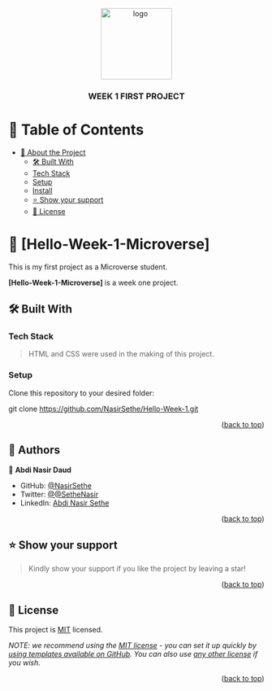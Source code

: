 <a name="readme-top"></a>


<div align="center">
  
  <img src="murple_logo.png" alt="logo" width="140"  height="auto" />
  <br/>

  <h3><b>WEEK 1 FIRST PROJECT</b></h3>

</div>

<!-- TABLE OF CONTENTS -->

# 📗 Table of Contents

- [📖 About the Project](#about-project)
  - [🛠 Built With](#built-with)
  - [Tech Stack](#tech-stack)
  - [Setup](#setup)
  - [Install](#install)
  - [⭐️ Show your support](#support)
  - [📝 License](#license)

<!-- PROJECT DESCRIPTION -->

# 📖 [Hello-Week-1-Microverse] <a name="First Project"></a>

  This is my first project as a Microverse student.

**[Hello-Week-1-Microverse]** is a week one project.



## 🛠 Built With <a name="built-with"></a>

### Tech Stack <a name="tech-stack"></a>

> HTML and CSS were used in the making of this project.



### Setup

Clone this repository to your desired folder:

git clone https://github.com/NasirSethe/Hello-Week-1.git

<p align="right">(<a href="#readme-top">back to top</a>)</p>


<!-- AUTHORS -->

## 👥 Authors <a name="authors"></a>
   

👤 **Abdi Nasir Daud**

- GitHub: [@NasirSethe](https://github.com/NasirSethe)
- Twitter: [@@SetheNasir](https://twitter.com/SetheNasir)
- LinkedIn: [Abdi Nasir Sethe](https://www.linkedin.com/in/abdi-nasir-sethe-305a86263/)

<p align="right">(<a href="#readme-top">back to top</a>)</p>




<!-- SUPPORT -->

## ⭐️ Show your support <a name="support"></a>

> Kindly show your support if you like the project by leaving a star!

<p align="right">(<a href="#readme-top">back to top</a>)</p>



<!-- LICENSE -->

## 📝 License <a name="license"></a>

This project is [MIT](./LICENSE) licensed.

_NOTE: we recommend using the [MIT license](https://choosealicense.com/licenses/mit/) - you can set it up quickly by [using templates available on GitHub](https://docs.github.com/en/communities/setting-up-your-project-for-healthy-contributions/adding-a-license-to-a-repository). You can also use [any other license](https://choosealicense.com/licenses/) if you wish._

<p align="right">(<a href="#readme-top">back to top</a>)</p>
